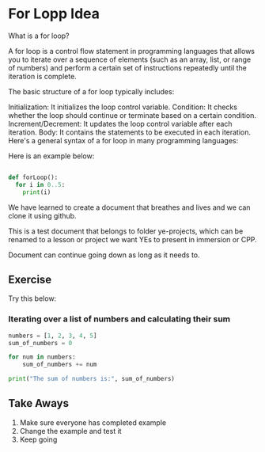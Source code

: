 # For Lopp Idea

What is a for loop?


A for loop is a control flow statement in programming languages that allows you to iterate over a sequence of elements (such as an array, list, or range of numbers) and perform a certain set of instructions repeatedly until the iteration is complete.

The basic structure of a for loop typically includes:

Initialization: It initializes the loop control variable.
Condition: It checks whether the loop should continue or terminate based on a certain condition.
Increment/Decrement: It updates the loop control variable after each iteration.
Body: It contains the statements to be executed in each iteration.
Here's a general syntax of a for loop in many programming languages:

Here is an example below: 


```python

def forLoop(): 
  for i in 0..5:
    print(i)

```

We have learned to create a document that breathes and lives and we can clone it using github. 

This is a test document that belongs to folder ye-projects, which can be renamed to a lesson or project we want YEs to present in immersion or CPP. 

Document can continue going down as long as it needs to. 


## Exercise 

Try this below: 

### Iterating over a list of numbers and calculating their sum

```python
numbers = [1, 2, 3, 4, 5]
sum_of_numbers = 0

for num in numbers:
    sum_of_numbers += num

print("The sum of numbers is:", sum_of_numbers)

```

## Take Aways

1. Make sure everyone has completed example
2. Change the example and test it
3. Keep going

